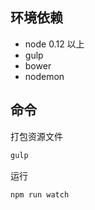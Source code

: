 ## 环境依赖

- node 0.12 以上
- gulp
- bower
- nodemon


## 命令

打包资源文件

```sh
gulp
```

运行

```sh
npm run watch
```

